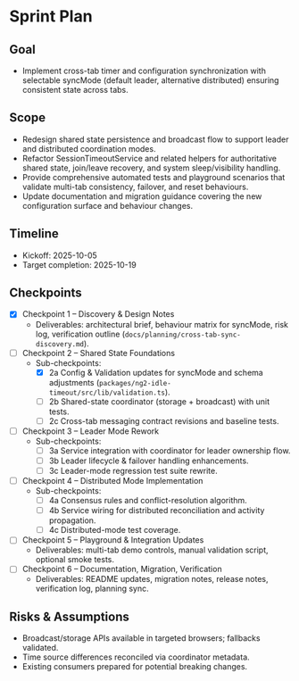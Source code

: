 # Sprint Plan

## Goal
- Implement cross-tab timer and configuration synchronization with selectable syncMode (default leader, alternative distributed) ensuring consistent state across tabs.

## Scope
- Redesign shared state persistence and broadcast flow to support leader and distributed coordination modes.
- Refactor SessionTimeoutService and related helpers for authoritative shared state, join/leave recovery, and system sleep/visibility handling.
- Provide comprehensive automated tests and playground scenarios that validate multi-tab consistency, failover, and reset behaviours.
- Update documentation and migration guidance covering the new configuration surface and behaviour changes.

## Timeline
- Kickoff: 2025-10-05
- Target completion: 2025-10-19

## Checkpoints
- [x] Checkpoint 1 – Discovery & Design Notes
  - Deliverables: architectural brief, behaviour matrix for syncMode, risk log, verification outline (`docs/planning/cross-tab-sync-discovery.md`).
- [ ] Checkpoint 2 – Shared State Foundations
  - Sub-checkpoints:
    - [x] 2a Config & Validation updates for syncMode and schema adjustments (`packages/ng2-idle-timeout/src/lib/validation.ts`).
    - [ ] 2b Shared-state coordinator (storage + broadcast) with unit tests.
    - [ ] 2c Cross-tab messaging contract revisions and baseline tests.
- [ ] Checkpoint 3 – Leader Mode Rework
  - Sub-checkpoints:
    - [ ] 3a Service integration with coordinator for leader ownership flow.
    - [ ] 3b Leader lifecycle & failover handling enhancements.
    - [ ] 3c Leader-mode regression test suite rewrite.
- [ ] Checkpoint 4 – Distributed Mode Implementation
  - Sub-checkpoints:
    - [ ] 4a Consensus rules and conflict-resolution algorithm.
    - [ ] 4b Service wiring for distributed reconciliation and activity propagation.
    - [ ] 4c Distributed-mode test coverage.
- [ ] Checkpoint 5 – Playground & Integration Updates
  - Deliverables: multi-tab demo controls, manual validation script, optional smoke tests.
- [ ] Checkpoint 6 – Documentation, Migration, Verification
  - Deliverables: README updates, migration notes, release notes, verification log, planning sync.

## Risks & Assumptions
- Broadcast/storage APIs available in targeted browsers; fallbacks validated.
- Time source differences reconciled via coordinator metadata.
- Existing consumers prepared for potential breaking changes.
